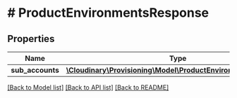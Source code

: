 # # ProductEnvironmentsResponse

## Properties

Name | Type | Description | Notes
------------ | ------------- | ------------- | -------------
**sub_accounts** | [**\Cloudinary\Provisioning\Model\ProductEnvironmentResponse[]**](ProductEnvironmentResponse.md) |  | [optional]

[[Back to Model list]](../../README.md#models) [[Back to API list]](../../README.md#endpoints) [[Back to README]](../../README.md)
